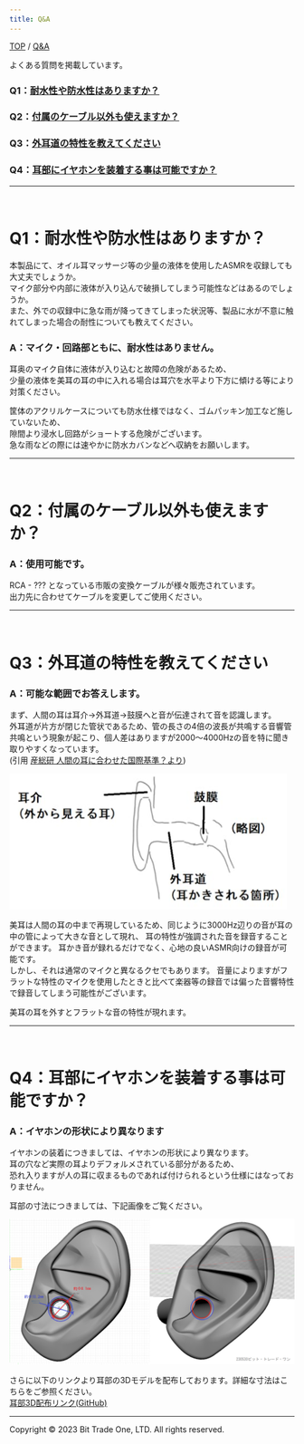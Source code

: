 ```yaml
---
title: Q&A
---
```


<head>
<link rel="stylesheet" href="style.css">
<script src="https://code.jquery.com/jquery-3.6.0.min.js"></script>
  <script>
      console.log(jQuery);
    // ページ内リンクをゆっくりスクロールにする
    $(document).ready(function() {
      $('a[href^="#"], h[href^="#"]').click(function() {
        var speed = 750; // スクロールスピード（ミリ秒）
        var href = $(this).attr("href");
        var target = $(href == "#" || href == "" ? "html" : href);
        var position = target.offset().top;
        $("html, body").animate({scrollTop:position}, speed, "swing");
        return false;
      });
    });
  </script>
</head>


 [TOP](index.md) / [Q&A](1100_FAQ.md)  


 よくある質問を掲載しています。  
 
<!-- 
### Q：[あかさたな？](#Q1)  
### Q：[ABCDEFG？](#Q2)
-->

### Q1：<a href="#BMMFAQ1">耐水性や防水性はありますか？</a>
### Q2：<a href="#BMMFAQ2">付属のケーブル以外も使えますか？</a>
### Q3：<a href="#BMMFAQ3">外耳道の特性を教えてください</a>
### Q4：<a href="#BMMFAQ4">耳部にイヤホンを装着する事は可能ですか？</a>


---
<br>
<h1 id="BMMFAQ1">Q1：耐水性や防水性はありますか？</h1>

本製品にて、オイル耳マッサージ等の少量の液体を使用したASMRを収録しても大丈夫でしょうか。  
マイク部分や内部に液体が入り込んで破損してしまう可能性などはあるのでしょうか。  
また、外での収録中に急な雨が降ってきてしまった状況等、製品に水が不意に触れてしまった場合の耐性についても教えてください。  

### A：マイク・回路部ともに、耐水性はありません。

耳奥のマイク自体に液体が入り込むと故障の危険があるため、  
少量の液体を美耳の耳の中に入れる場合は耳穴を水平より下方に傾ける等により対策ください。  
  
筐体のアクリルケースについても防水仕様ではなく、ゴムパッキン加工など施していないため、  
隙間より浸水し回路がショートする危険がございます。  
急な雨などの際には速やかに防水カバンなどへ収納をお願いします。  
  
---
<br>
<h1 id="BMMFAQ2">Q2：付属のケーブル以外も使えますか？ </h1>

### A：使用可能です。  

RCA - ??? となっている市販の変換ケーブルが様々販売されています。  
出力先に合わせてケーブルを変更してご使用ください。

---

<br>
<h1 id="BMMFAQ3">Q3：外耳道の特性を教えてください </h1>

### A：可能な範囲でお答えします。  
まず、人間の耳は耳介→外耳道→鼓膜へと音が伝達されて音を認識します。  
外耳道が片方が閉じた管状であるため、管の長さの4倍の波長が共鳴する音響管共鳴という現象が起こり、個人差はありますが2000〜4000Hzの音を特に聞き取りやすくなっています。  
(引用 [産総研 人間の耳に合わせた国際基準？より](https://www.aist.go.jp/science_town/living/living_10/living_10_02.html))  

<img src="images/52fde73ed31c1acc1d0a5b5fe1ebd0e82cee8af2515bb784c82e8bfb5084a239.png" alt="faqPicture1" height="240">

美耳は人間の耳の中まで再現しているため、同じように3000Hz辺りの音が耳の中の管によって大きな音として現れ、
耳の特性が強調された音を録音することができます。
耳かき音が録れるだけでなく、心地の良いASMR向けの録音が可能です。  
しかし、それは通常のマイクと異なるクセでもあります。
音量によりますがフラットな特性のマイクを使用したときと比べて楽器等の録音では偏った音響特性で録音してしまう可能性がございます。

美耳の耳を外すとフラットな音の特性が現れます。

---

<br>
<h1 id="BMMFAQ4">Q4：耳部にイヤホンを装着する事は可能ですか？ </h1>

### A：イヤホンの形状により異なります  

イヤホンの装着につきましては、イヤホンの形状により異なります。  
耳の穴など実際の耳よりデフォルメされている部分があるため、  
恐れ入りますが人の耳に収まるものであれば付けられるという仕様にはなっておりません。  

耳部の寸法につきましては、下記画像をご覧ください。   

![faqPicture2](images/a0c37b0a0fc23ed7b00c2525b4742e56f64979f661fe3556256280dac3423856.png)  

さらに以下のリンクより耳部の3Dモデルを配布しております。詳細な寸法はこちらをご参照ください。  
[耳部3D配布リンク(GitHub)](https://github.com/bit-trade-one/ADBMM/tree/master/mimi_ear3D)


---

  <footer>
    <p>Copyright © 2023 Bit Trade One, LTD. All rights reserved.</p>
  </footer>